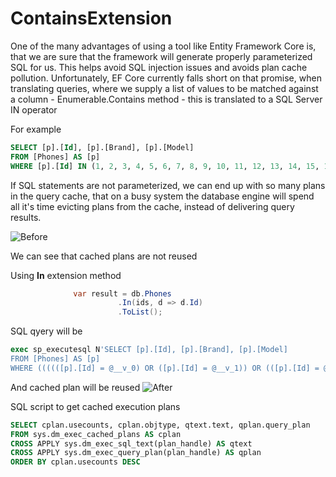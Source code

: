 # ContainsExtension

One of the many advantages of using a tool like Entity Framework Core is, that we are sure that the framework will generate properly parameterized SQL for us. This helps avoid SQL injection issues and avoids plan cache pollution. Unfortunately, EF Core currently falls short on that promise, when translating queries, where we supply a list of values to be matched against a column - Enumerable.Contains method - this is translated to a SQL Server IN operator

For example

```sql
SELECT [p].[Id], [p].[Brand], [p].[Model]
FROM [Phones] AS [p]
WHERE [p].[Id] IN (1, 2, 3, 4, 5, 6, 7, 8, 9, 10, 11, 12, 13, 14, 15, 16, 17, 18, 19, 20, 21, 22, 23, 24, 25)
```
If SQL statements are not parameterized, we can end up with so many plans in the query cache, that on a busy system the database engine will spend all it's time evicting plans from the cache, instead of delivering query results.

![Before](https://i.imgur.com/8G2RcfP.png)

We can see that cached plans are not reused

Using **In** extension method

``` C#
              var result = db.Phones
                        .In(ids, d => d.Id)
                        .ToList();
````
SQL qyery will be 

```sql
exec sp_executesql N'SELECT [p].[Id], [p].[Brand], [p].[Model]
FROM [Phones] AS [p]
WHERE ((((([p].[Id] = @__v_0) OR ([p].[Id] = @__v_1)) OR (([p].[Id] = @__v_2) OR ([p].[Id] = @__v_3))) OR ((([p].[Id] = @__v_4) OR ([p].[Id] = @__v_5)) OR (([p].[Id] = @__v_6) OR ([p].[Id] = @__v_7)))) OR (((([p].[Id] = @__v_8) OR ([p].[Id] = @__v_9)) OR (([p].[Id] = @__v_10) OR ([p].[Id] = @__v_11))) OR ((([p].[Id] = @__v_12) OR ([p].[Id] = @__v_13)) OR (([p].[Id] = @__v_14) OR ([p].[Id] = @__v_15))))) OR ((((([p].[Id] = @__v_16) OR ([p].[Id] = @__v_17)) OR (([p].[Id] = @__v_18) OR ([p].[Id] = @__v_19))) OR ((([p].[Id] = @__v_20) OR ([p].[Id] = @__v_21)) OR (([p].[Id] = @__v_22) OR ([p].[Id] = @__v_23)))) OR (((([p].[Id] = @__v_24) OR ([p].[Id] = @__v_25)) OR (([p].[Id] = @__v_26) OR ([p].[Id] = @__v_27))) OR ((([p].[Id] = @__v_28) OR ([p].[Id] = @__v_29)) OR (([p].[Id] = @__v_30) OR ([p].[Id] = @__v_31)))))',N'@__v_0 int,@__v_1 int,@__v_2 int,@__v_3 int,@__v_4 int,@__v_5 int,@__v_6 int,@__v_7 int,@__v_8 int,@__v_9 int,@__v_10 int,@__v_11 int,@__v_12 int,@__v_13 int,@__v_14 int,@__v_15 int,@__v_16 int,@__v_17 int,@__v_18 int,@__v_19 int,@__v_20 int,@__v_21 int,@__v_22 int,@__v_23 int,@__v_24 int,@__v_25 int,@__v_26 int,@__v_27 int,@__v_28 int,@__v_29 int,@__v_30 int,@__v_31 int',@__v_0=1,@__v_1=2,@__v_2=3,@__v_3=4,@__v_4=5,@__v_5=6,@__v_6=7,@__v_7=8,@__v_8=9,@__v_9=10,@__v_10=11,@__v_11=12,@__v_12=13,@__v_13=14,@__v_14=15,@__v_15=16,@__v_16=17,@__v_17=18,@__v_18=19,@__v_19=20,@__v_20=21,@__v_21=22,@__v_22=23,@__v_23=24,@__v_24=25,@__v_25=25,@__v_26=25,@__v_27=25,@__v_28=25,@__v_29=25,@__v_30=25,@__v_31=25
```

And cached plan will be reused
![After](https://i.imgur.com/t4VGXBg.png)

SQL script to get cached execution plans
``` sql
SELECT cplan.usecounts, cplan.objtype, qtext.text, qplan.query_plan
FROM sys.dm_exec_cached_plans AS cplan
CROSS APPLY sys.dm_exec_sql_text(plan_handle) AS qtext
CROSS APPLY sys.dm_exec_query_plan(plan_handle) AS qplan
ORDER BY cplan.usecounts DESC
```
